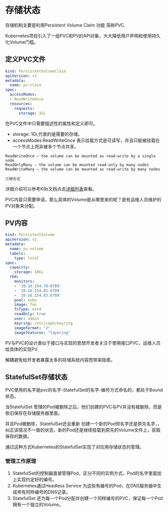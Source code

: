# 存储状态

存储机制主要是利用Persistent Volume Claim 功能 简称PVC.

Kubernetes项目引入了一组PVC和PV的API对象，大大降低用户声明和使用持久化Volume门槛。

## 定义PVC文件

```yaml
kind: PersistentVolumeClaim
apiVersion: v1
metadata:
  name: pv-claim
spec:
  accessModes:
  - ReadWriteOnce
  resources:
    requests:
      storage: 1Gi
```

在PVC文件中只需要描述性的属性和定义即可。

- storage: 1Gi,代表的是需要的存储。
- accessModes:ReadWriteOnce 表示挂载方式是可读写，并且只能被挂载在一个节点上而非被多个节点共享。

```accessModes
ReadWriteOnce – the volume can be mounted as read-write by a single node
ReadOnlyMany – the volume can be mounted read-only by many nodes
ReadWriteMany – the volume can be mounted as read-write by many nodes

三种方式
```

详细介绍可以参考K8s文档点击[详细列表](https://kubernetes.io/docs/concepts/storage/persistent-volumes/#access-modes)查看。

PVC内容只需要申请，那么具体的Volume是从哪里来的呢？是有运维人员维护的PV对象来分配。

## PV内容

```yaml
kind: PersistentVolume
apiVersion: v1
metadata:
  name: pv-volume
  labels:
    type: local
spec:
  capacity:
    storage: 10Gi
  rbd:
    monitors:
    - '10.16.154.78:6789'
    - '10.16.154.82:6789'
    - '10.16.154.83:6789'
    pool: kube
    image: foo
    fsType: ext4
    readOnly: true
    user: admin
    keyring: /etc/ceph/keyring
    imageformat: "2"
    imagefeatures: "layering"

```

PV与PVC的设计类似于接口与实现的思想开发者关注于使用接口PVC，运维人员给具体的实现PV.

解耦避免给开发者暴露太多的存储系统内容而带来隐患。

## StatefulSet存储状态

PVC使用的名字是pvc的名字-StatefulSet的名字-编号方式命名的，都处于Bound状态。

当StatefulSet 管理的Pod被删除之后，他们创建的PVC与PV并没有被删除，而是依旧保存在存储服务器里面。

并且Pod被删除，StatefulSet还会重新 创建一个新的Pod但名字还是原先名字，，纠正该情况不一致的状态，新的Pod还是继续挂载到原先的Volume文件上，获取保存的数据。

通过这种方式Kubernetes的StatefulSet实现了对应用存储状态的管理。

### 管理工作原理

1. StatefulSet的控制器直接管理Pod，区分不同的实例方式，Pod的名字里面加上实现约定好的编号。
2. Kubernetes通过Headless Service 为这些有编号的Pod，在DNS服务器中生成带有同样编号的DNS记录。
3. StatefulSet 还为每一个Pod分配并创建一个同样编号的PVC，保证每一个Pod拥有一个独立的Volume。



